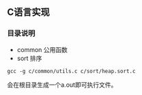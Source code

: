 ## C语言实现

### 目录说明
* common 公用函数
* sort 排序

```shell
gcc -g c/common/utils.c c/sort/heap.sort.c
```
会在根目录生成一个a.out即可执行文件。
